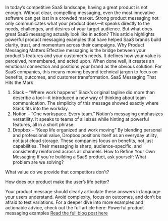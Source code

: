 In today’s competitive SaaS landscape, having a great product is not enough. Without clear, compelling messaging, even the most innovative software can get lost in a crowded market. Strong product messaging not only communicates what your product does—it speaks directly to the needs, challenges, and desires of your target audience.
But what does great SaaS messaging actually look like in action?
This article highlights powerful product messaging examples that have helped SaaS brands build clarity, trust, and momentum across their campaigns.
Why Product Messaging Matters
Effective messaging is the bridge between your product’s features and your customer's needs. It defines how your value is perceived, remembered, and acted upon. When done well, it creates an emotional connection and positions your brand as the obvious solution.
For SaaS companies, this means moving beyond technical jargon to focus on benefits, outcomes, and customer transformation.
SaaS Messaging That Hits the Mark
1. Slack – “Where work happens”
 Slack’s original tagline did more than describe a tool—it introduced a new way of thinking about team communication. The simplicity of this message showed exactly where Slack fits into the workday.
2. Notion – “One workspace. Every team.”
 Notion’s messaging emphasizes versatility. It speaks to teams of all sizes while hinting at powerful features, all in a short phrase.
3. Dropbox – “Keep life organized and work moving”
 By blending personal and professional value, Dropbox positions itself as an everyday utility, not just cloud storage.
These companies focus on benefits, not just capabilities. Their messaging is sharp, audience-specific, and consistently reinforced across all channels.
How to Refine Your Own Messaging
If you're building a SaaS product, ask yourself:
What problem are we solving?


What value do we provide that competitors don't?


How does our product make the user’s life better?


Your product message should clearly articulate these answers in language your users understand. Avoid complexity, focus on outcomes, and don’t be afraid to test variations.
For a deeper dive into more examples and actionable advice, check out the full article here: Powerful product messaging examples
<a href="https://agamitechnologies.com/blog/standout-product-messaging-examples-for-saas-success">Read the full blog post here</a>
